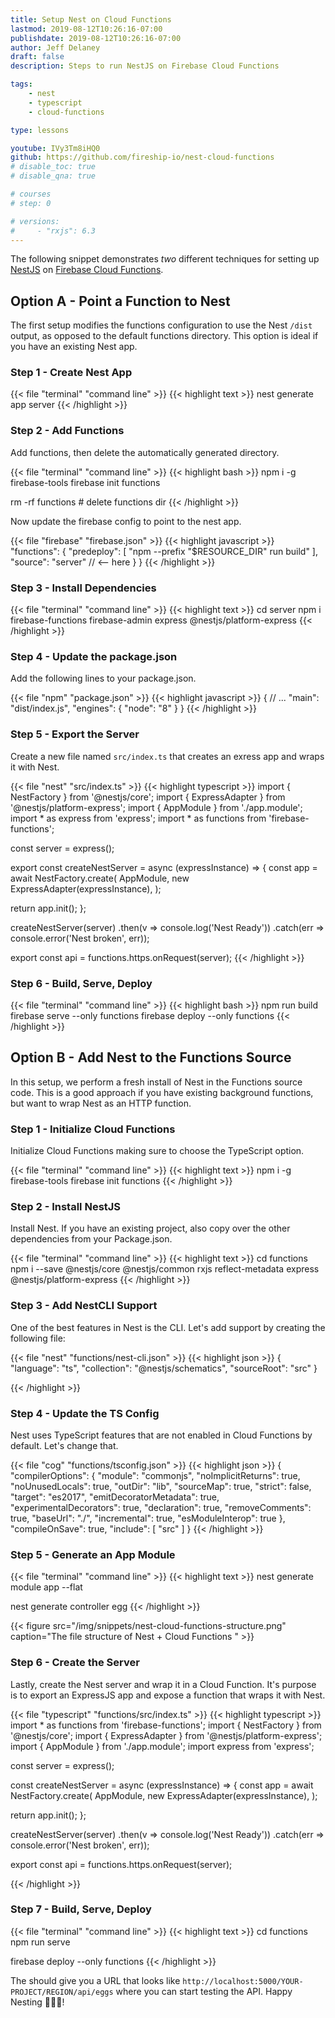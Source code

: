 ```yaml
---
title: Setup Nest on Cloud Functions
lastmod: 2019-08-12T10:26:16-07:00
publishdate: 2019-08-12T10:26:16-07:00
author: Jeff Delaney
draft: false
description: Steps to run NestJS on Firebase Cloud Functions  

tags:
    - nest
    - typescript
    - cloud-functions

type: lessons

youtube: IVy3Tm8iHQ0
github: https://github.com/fireship-io/nest-cloud-functions
# disable_toc: true
# disable_qna: true

# courses
# step: 0

# versions: 
#     - "rxjs": 6.3
---
```


The following snippet demonstrates *two* different techniques for setting up [NestJS](https://nestjs.com/) on [Firebase Cloud Functions](/tags/cloud-functions).

## Option A - Point a Function to Nest

The first setup modifies the functions configuration to use the Nest `/dist` output, as opposed to the default functions directory. This option is ideal if you have an existing Nest app. 

### Step 1 - Create Nest App

{{< file "terminal" "command line" >}}
{{< highlight text >}}
nest generate app server
{{< /highlight >}}


### Step 2 - Add Functions

Add functions, then delete the automatically generated directory.

{{< file "terminal" "command line" >}}
{{< highlight bash >}}
npm i -g firebase-tools
firebase init functions

rm -rf functions # delete functions dir
{{< /highlight >}}


Now update the firebase config to point to the nest app. 

{{< file "firebase" "firebase.json" >}}
{{< highlight javascript >}}
  "functions": {
    "predeploy": [
      "npm --prefix \"$RESOURCE_DIR\" run build"
    ],
    "source": "server" // <-- here
  }
}
{{< /highlight >}}

### Step 3 - Install Dependencies

{{< file "terminal" "command line" >}}
{{< highlight text >}}
cd server
npm i firebase-functions firebase-admin express @nestjs/platform-express
{{< /highlight >}}

### Step 4 - Update the package.json

Add the following lines to your package.json. 

{{< file "npm" "package.json" >}}
{{< highlight javascript >}}
{
  // ...
  "main": "dist/index.js",
  "engines": {
    "node": "8"
  }
}
{{< /highlight >}}


### Step 5 - Export the Server

Create a new file named `src/index.ts` that creates an exress app and wraps it with Nest.

{{< file "nest" "src/index.ts" >}}
{{< highlight typescript >}}
import { NestFactory } from '@nestjs/core';
import { ExpressAdapter } from '@nestjs/platform-express';
import { AppModule } from './app.module';
import * as express from 'express';
import * as functions from 'firebase-functions';

const server = express();

export const createNestServer = async (expressInstance) => {
  const app = await NestFactory.create(
    AppModule,
    new ExpressAdapter(expressInstance),
  );

  return app.init();
};



createNestServer(server)
    .then(v => console.log('Nest Ready'))
    .catch(err => console.error('Nest broken', err));

export const api = functions.https.onRequest(server);
{{< /highlight >}}

### Step 6 - Build, Serve, Deploy


{{< file "terminal" "command line" >}}
{{< highlight bash >}}
npm run build
firebase serve --only functions
firebase deploy --only functions
{{< /highlight >}}

## Option B - Add Nest to the Functions Source

In this setup, we perform a fresh install of Nest in the Functions source code. This is a good approach if you have existing background functions, but want to wrap Nest as an HTTP function. 

### Step 1 - Initialize Cloud Functions

Initialize Cloud Functions making sure to choose the TypeScript option. 

{{< file "terminal" "command line" >}}
{{< highlight text >}}
npm i -g firebase-tools
firebase init functions
{{< /highlight >}}

### Step 2 - Install NestJS

Install Nest. If you have an existing project, also copy over the other dependencies from your Package.json. 

{{< file "terminal" "command line" >}}
{{< highlight text >}}
cd functions
npm i --save @nestjs/core @nestjs/common rxjs reflect-metadata express @nestjs/platform-express
{{< /highlight >}}


### Step 3 - Add NestCLI Support 

One of the best features in Nest is the CLI. Let's add support by creating the following file: 

{{< file "nest" "functions/nest-cli.json" >}}
{{< highlight json >}}
{
    "language": "ts",
    "collection": "@nestjs/schematics",
    "sourceRoot": "src"
  }
  
{{< /highlight >}}

### Step 4 - Update the TS Config

Nest uses TypeScript features that are not enabled in Cloud Functions by default. Let's change that. 

{{< file "cog" "functions/tsconfig.json" >}}
{{< highlight json >}}
{
  "compilerOptions": {
    "module": "commonjs",
    "noImplicitReturns": true,
    "noUnusedLocals": true,
    "outDir": "lib",
    "sourceMap": true,
    "strict": false,
    "target": "es2017",
    "emitDecoratorMetadata": true,
    "experimentalDecorators": true,
    "declaration": true,
    "removeComments": true,
    "baseUrl": "./",
    "incremental": true,
    "esModuleInterop": true
  },
  "compileOnSave": true,
  "include": [
    "src"
  ]
}
{{< /highlight >}}

### Step 5 - Generate an App Module

{{< file "terminal" "command line" >}}
{{< highlight text >}}
nest generate module app --flat

nest generate controller egg
{{< /highlight >}}

{{< figure src="/img/snippets/nest-cloud-functions-structure.png" caption="The file structure of Nest + Cloud Functions " >}}


### Step 6 - Create the Server

Lastly, create the Nest server and wrap it in a Cloud Function. It's purpose is to export an ExpressJS app and expose a function that wraps it with Nest. 

{{< file "typescript" "functions/src/index.ts" >}}
{{< highlight typescript >}}
import * as functions from 'firebase-functions';
import { NestFactory } from '@nestjs/core';
import { ExpressAdapter } from '@nestjs/platform-express';
import { AppModule } from './app.module';
import express from 'express';

const server = express();

const createNestServer = async (expressInstance) => {
  const app = await NestFactory.create(
    AppModule,
    new ExpressAdapter(expressInstance),
  );

  return app.init();
};


createNestServer(server)
    .then(v => console.log('Nest Ready'))
    .catch(err => console.error('Nest broken', err));

export const api = functions.https.onRequest(server);

{{< /highlight >}}

### Step 7 - Build, Serve, Deploy

{{< file "terminal" "command line" >}}
{{< highlight text >}}
cd functions
npm run serve

firebase deploy --only functions
{{< /highlight >}}

The should give you a URL that looks like
`http://localhost:5000/YOUR-PROJECT/REGION/api/eggs` where you can start testing the API. Happy Nesting 🥚🥚🥚! 
